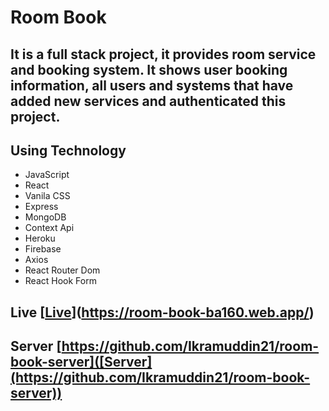 # Room Book

## It is a full stack project, it provides room service and booking system. It shows user booking information, all users and systems that have added new services and authenticated this project.

## Using Technology
- JavaScript
- React
- Vanila CSS
- Express
- MongoDB
- Context Api
- Heroku
- Firebase
- Axios
- React Router Dom
- React Hook Form

## Live [[Live](https://room-book-ba160.web.app/)](https://room-book-ba160.web.app/)

## Server [https://github.com/Ikramuddin21/room-book-server]([Server](https://github.com/Ikramuddin21/room-book-server))
